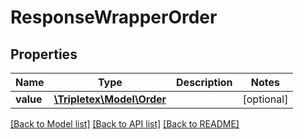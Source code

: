 # ResponseWrapperOrder

## Properties
Name | Type | Description | Notes
------------ | ------------- | ------------- | -------------
**value** | [**\Tripletex\Model\Order**](Order.md) |  | [optional] 

[[Back to Model list]](../../README.md#documentation-for-models) [[Back to API list]](../../README.md#documentation-for-api-endpoints) [[Back to README]](../../README.md)

